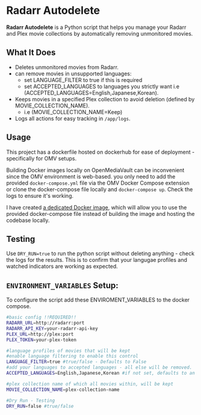 # Radarr Autodelete

**Radarr Autodelete** is a Python script that helps you manage your Radarr and Plex movie collections by automatically removing unmonitored movies.

## What It Does

- Deletes unmonitored movies from Radarr.
- can remove movies in unsupported languages:
  - set LANGUAGE_FILTER to true if this is required
  - set ACCEPTED_LANGUAGES to languages you strictly want i.e (ACCEPTED_LANGUAGES=English,Japanese,Korean). 
- Keeps movies in a specified Plex collection to avoid deletion (defined by MOVIE_COLLECTION_NAME).
  - i.e (MOVIE_COLLECTION_NAME=Keep)
- Logs all actions for easy tracking in `/app/logs`.

## Usage
This project has a dockerfile hosted on dockerhub for ease of deployment - specifically for OMV setups. 

Building Docker images locally on OpenMediaVault can be inconvenient since the OMV environment is web-based. you only need to add the provided `docker-compose.yml` file via the OMV Docker Compose extension or clone the docker-compose file locally and ``docker-compose up``. Check the logs to ensure it's working.

I have created [a dedicated Docker image](https://hub.docker.com/r/iedgir01/radarr_autodelete), which will allow you to use the provided docker-compose file instead of building the image and hosting the codebase locally.

## Testing
Use `DRY_RUN=true` to run the python script without deleting anything - check the logs for the results. This is to confirm that your langugae profiles and watched indicators are working as expected.

## `ENVIRONMENT_VARIABLES` Setup:
To configure the script add these ENVIROMENT_VARIABLES to the docker compose.

```bash
#basic config !!REQUIRED!!
RADARR_URL=http://radarr:port
RADARR_API_KEY=your-radarr-api-key
PLEX_URL=http://plex:port
PLEX_TOKEN=your-plex-token

#language profiles of movies that will be kept
#enable language filtering to enable this control
LANGUAGE_FILTER=true #true/false - Defaults to False
#add your languages to accepted languages - all else will be removed.
ACCEPTED_LANGUAGES=English,Japanese,Korean #if not set, defaults to an empty list

#plex collection name of which all movies within, will be kept
MOVIE_COLLECTION_NAME=plex-collection-name

#Dry Run - Testing
DRY_RUN=false #true/false
```
